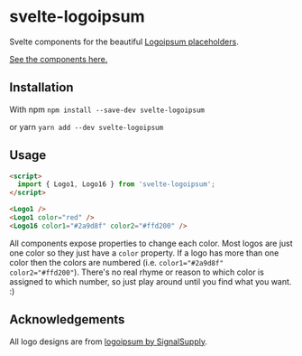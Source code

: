 svelte-logoipsum
================

Svelte components for the beautiful [Logoipsum placeholders](https://logoipsum.com/).

[See the components here.](https://srmullen.github.io/svelte-logoipsum/)

## Installation

With npm
`npm install --save-dev svelte-logoipsum`

or yarn
`yarn add --dev svelte-logoipsum`

## Usage

```html
<script>
  import { Logo1, Logo16 } from 'svelte-logoipsum';
</script>

<Logo1 />
<Logo1 color="red" />
<Logo16 color1="#2a9d8f" color2="#ffd200" />
```

All components expose properties to change each color. Most logos are just one color so they just have a `color` property. If a logo has more than one color then the colors are numbered (i.e. `color1="#2a9d8f" color2="#ffd200"`). There's no real rhyme or reason to which color is assigned to which number, so just play around until you find what you want. :)

## Acknowledgements

All logo designs are from [logoipsum by SignalSupply](https://logoipsum.com/).